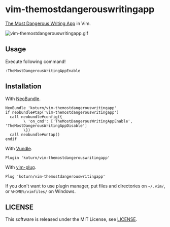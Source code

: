 vim-themostdangerouswritingapp
==============================

[The Most Dangerous Writing App](http://www.themostdangerouswritingapp.com/) in Vim.

![vim-themostdangerouswritingapp.gif](https://raw.githubusercontent.com/wiki/koturn/vim-themostdangerouswritingapp/image/vim-themostdangerouswritingapp.gif)


## Usage

Execute following command!

```vim
:TheMostDangerousWritingAppEnable
```


## Installation

With [NeoBundle](https://github.com/Shougo/neobundle.vim).

```VimL
NeoBundle 'koturn/vim-themostdangerouswritingapp'
if neobundle#tap('vim-themostdangerouswritingapp')
  call neobundle#config({
        \ 'on_cmd': ['TheMostDangerousWritingAppEnable', 'TheMostDangerousWritingAppDisable']
        \})
  call neobundle#untap()
endif
```

With [Vundle](https://github.com/VundleVim/Vundle.vim).

```VimL
Plugin 'koturn/vim-themostdangerouswritingapp'
```

With [vim-plug](https://github.com/junegunn/vim-plug).

```VimL
Plug 'koturn/vim-themostdangerouswritingapp'
```

If you don't want to use plugin manager, put files and directories on
```~/.vim/```, or ```%HOME%/vimfiles/``` on Windows.


## LICENSE

This software is released under the MIT License, see [LICENSE](LICENSE).
